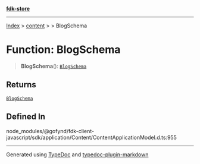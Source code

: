 [**fdk-store**](../../../README.md)
***

[Index](../../../API.md) > [content](../../README.md) > [<internal>](../README.md) > BlogSchema

# Function: BlogSchema

> **BlogSchema**(): [`BlogSchema`](../type-aliases/type-alias.BlogSchema.md)

## Returns

[`BlogSchema`](../type-aliases/type-alias.BlogSchema.md)

## Defined In

node\_modules/@gofynd/fdk-client-javascript/sdk/application/Content/ContentApplicationModel.d.ts:955

***
Generated using [TypeDoc](https://typedoc.org/) and [typedoc-plugin-markdown](https://www.npmjs.com/package/typedoc-plugin-markdown)
